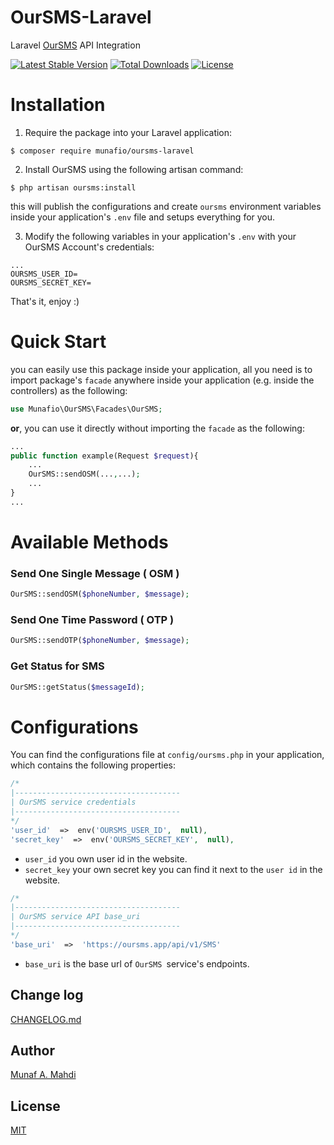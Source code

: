 # OurSMS-Laravel

Laravel [OurSMS](https://oursms.app) API Integration

[![Latest Stable Version](https://poser.pugx.org/munafio/oursms-laravel/v/stable)](https://packagist.org/packages/munafio/oursms-laravel)
[![Total Downloads](https://poser.pugx.org/munafio/oursms-laravel/downloads)](https://packagist.org/packages/munafio/oursms-laravel)
[![License](https://poser.pugx.org/munafio/oursms-laravel/license)](https://packagist.org/packages/munafio/oursms-laravel)

# Installation

1. Require the package into your Laravel application:

```
$ composer require munafio/oursms-laravel
```

2. Install OurSMS using the following artisan command:

```
$ php artisan oursms:install
```

this will publish the configurations and create `oursms` environment variables inside your application's `.env` file and setups everything for you.

3. Modify the following variables in your application's `.env` with your OurSMS Account's credentials:

```
...
OURSMS_USER_ID=
OURSMS_SECRET_KEY=
```

That's it, enjoy :)

# Quick Start

you can easily use this package inside your application, all you need is to import package's `facade` anywhere inside your application (e.g. inside the controllers) as the following:

```php
use Munafio\OurSMS\Facades\OurSMS;
```

**or**, you can use it directly without importing the `facade` as the following:

```php
...
public function example(Request $request){
	...
	OurSMS::sendOSM(...,...);
	...
}
...
```

# Available Methods

### Send One Single Message ( OSM )

```php
OurSMS::sendOSM($phoneNumber, $message);
```

### Send One Time Password ( OTP )

```php
OurSMS::sendOTP($phoneNumber, $message);
```

### Get Status for SMS

```php
OurSMS::getStatus($messageId);
```

# Configurations

You can find the configurations file at `config/oursms.php` in your application, which contains the following properties:

```php
/*
|-------------------------------------
| OurSMS service credentials
|-------------------------------------
*/
'user_id'  =>  env('OURSMS_USER_ID',  null),
'secret_key'  =>  env('OURSMS_SECRET_KEY',  null),
```

- `user_id` you own user id in the website.
- `secret_key` your own secret key you can find it next to the `user id` in the website.

```php
/*
|-------------------------------------
| OurSMS service API base_uri
|-------------------------------------
*/
'base_uri'  =>  'https://oursms.app/api/v1/SMS'
```

- `base_uri` is the base url of `OurSMS `service's endpoints.

## Change log

[CHANGELOG.md](https://github.com/munafio/oursms-laravel)

## Author

[Munaf A. Mahdi](https://www.munafio.com/p/contact-me.html)

## License

[MIT](https://choosealicense.com/licenses/mit/)
